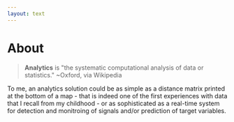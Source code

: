 ```yaml
---
layout: text
---
```


# About 

> __Analytics__ is "the systematic computational analysis of data or statistics." ~Oxford, via Wikipedia

To me, an analytics solution could be as simple as a distance matrix printed at the bottom of a map - that is indeed one of the first experiences with data that I recall from my childhood - or as sophisticated as a real-time system for detection and monitroing of signals and/or prediction of target variables.